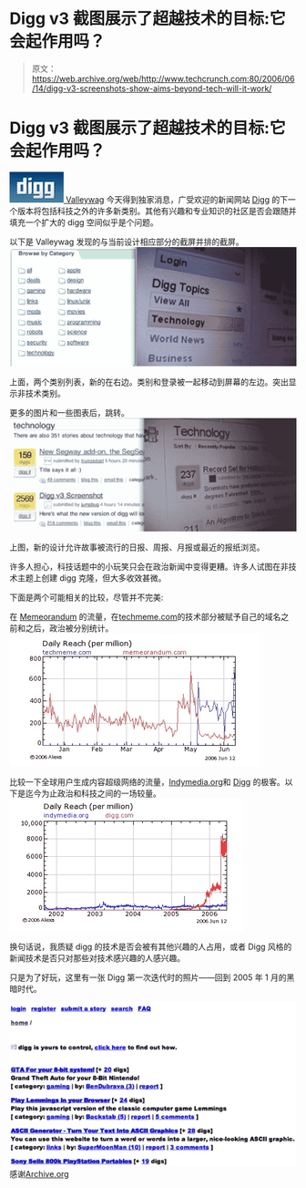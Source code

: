 # Digg v3 截图展示了超越技术的目标:它会起作用吗？

> 原文：<https://web.archive.org/web/http://www.techcrunch.com:80/2006/06/14/digg-v3-screenshots-show-aims-beyond-tech-will-it-work/>

# Digg v3 截图展示了超越技术的目标:它会起作用吗？

[![](img/309aa39dc593ed49d2864c4bcf85c986.png) ](https://web.archive.org/web/20221209001345/http://www.digg.com/) [Valleywag](https://web.archive.org/web/20221209001345/http://www.valleywag.com/tech/digg/scoop-exclusive-screenshots-reveal-digg-v3-will-cover-all-news-180760.php) 今天得到独家消息，广受欢迎的新闻网站 [Digg](https://web.archive.org/web/20221209001345/http://digg.com/) 的下一个版本将包括科技之外的许多新类别。其他有兴趣和专业知识的社区是否会跟随并填充一个扩大的 digg 空间似乎是个问题。

以下是 Valleywag 发现的与当前设计相应部分的截屏并排的截屏。
![diggtopicsC.jpg](img/51ffd9ca8632314a7e31da5ce5e46e14.png)

上面，两个类别列表，新的在右边。类别和登录被一起移动到屏幕的左边。突出显示非技术类别。

更多的图片和一些图表后，跳转。
 ![diggtechpicfinal.jpg](img/fcf050a710b390bb7563add8fb7daecd.png)

上图，新的设计允许故事被流行的日报、周报、月报或最近的报纸浏览。

许多人担心，科技话题中的小玩笑只会在政治新闻中变得更糟。许多人试图在非技术主题上创建 digg 克隆，但大多收效甚微。

下面是两个可能相关的比较，尽管并不完美:

在 [Memeorandum](https://web.archive.org/web/20221209001345/http://memeorandum.com/) 的流量，在[techmeme.com](https://web.archive.org/web/20221209001345/http://techmeme.com/)的技术部分被赋予自己的域名之前和之后，政治被分别统计。
![diggmemeorandum.jpg](img/817c68381623c830806dd99f477d12fe.png)

比较一下全球用户生成内容超级网络的流量，[Indymedia.org](https://web.archive.org/web/20221209001345/http://indymedia.org/)和 [Digg](https://web.archive.org/web/20221209001345/http://digg.com/) 的极客。以下是迄今为止政治和科技之间的一场较量。
![diggindymedia.jpg](img/66866b4c7494d9b786368c755c1523bd.png)

换句话说，我质疑 digg 的技术是否会被有其他兴趣的人占用，或者 Digg 风格的新闻技术是否只对那些对技术感兴趣的人感兴趣。

只是为了好玩，这里有一张 Digg 第一次迭代时的照片——回到 2005 年 1 月的黑暗时代。

![](img/221f6e48cea6b51708b8f09b99cad45f.png)
感谢[Archive.org](https://web.archive.org/web/20221209001345/http://archive.org/)